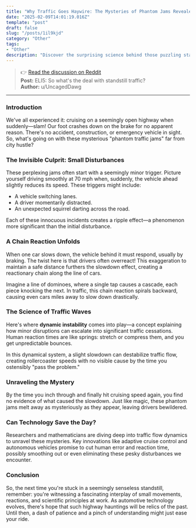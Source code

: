 ```yaml
---
title: "Why Traffic Goes Haywire: The Mysteries of Phantom Jams Revealed"
date: "2025-02-09T14:01:19.016Z"
template: "post"
draft: false
slug: "/posts/1il9kjd"
category: "Other"
tags:
- "Other"
description: "Discover the surprising science behind those puzzling standstill traffic moments and how tech might save us."
---
```

>👉 [Read the discussion on Reddit](https://www.reddit.com/r/explainlikeimfive/comments/1il9kjd)  
>**Post:** ELI5: So what's the deal with standstill traffic?  
>**Author:** u/UncagedDawg  
---

### Introduction

We've all experienced it: cruising on a seemingly open highway when suddenly—slam! Our foot crashes down on the brake for no apparent reason. There's no accident, construction, or emergency vehicle in sight. So, what's going on with these mysterious "phantom traffic jams" far from city hustle?

### The Invisible Culprit: Small Disturbances

These perplexing jams often start with a seemingly minor trigger. Picture yourself driving smoothly at 70 mph when, suddenly, the vehicle ahead slightly reduces its speed. These triggers might include:

- A vehicle switching lanes.
- A driver momentarily distracted.
- An unexpected squirrel darting across the road.

Each of these innocuous incidents creates a ripple effect—a phenomenon more significant than the initial disturbance.

### A Chain Reaction Unfolds

When one car slows down, the vehicle behind it must respond, usually by braking. The twist here is that drivers often overreact! This exaggeration to maintain a safe distance furthers the slowdown effect, creating a reactionary chain along the line of cars. 

Imagine a line of dominoes, where a single tap causes a cascade, each piece knocking the next. In traffic, this chain reaction spirals backward, causing even cars miles away to slow down drastically.

### The Science of Traffic Waves

Here's where **dynamic instability** comes into play—a concept explaining how minor disruptions can escalate into significant traffic cessations. Human reaction times are like springs: stretch or compress them, and you get unpredictable bounces.

In this dynamical system, a slight slowdown can destabilize traffic flow, creating rollercoaster speeds with no visible cause by the time you ostensibly "pass the problem."

### Unraveling the Mystery

By the time you inch through and finally hit cruising speed again, you find no evidence of what caused the slowdown. Just like magic, these phantom jams melt away as mysteriously as they appear, leaving drivers bewildered.

### Can Technology Save the Day?

Researchers and mathematicians are diving deep into traffic flow dynamics to unravel these mysteries. Key innovations like adaptive cruise control and autonomous vehicles promise to cut human error and reaction time, possibly smoothing out or even eliminating these pesky disturbances we encounter.

### Conclusion

So, the next time you're stuck in a seemingly senseless standstill, remember: you're witnessing a fascinating interplay of small movements, reactions, and scientific principles at work. As automotive technology evolves, there's hope that such highway hauntings will be relics of the past. Until then, a dash of patience and a pinch of understanding might just ease your ride.